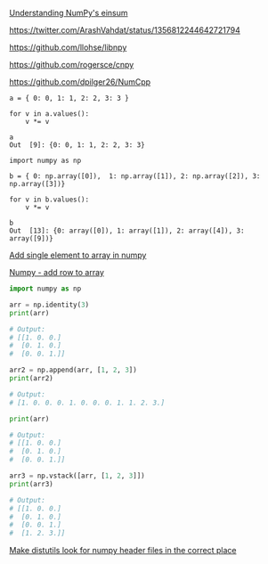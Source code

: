 [Understanding NumPy's einsum](https://stackoverflow.com/questions/26089893/understanding-numpys-einsum)

https://twitter.com/ArashVahdat/status/1356812244642721794

https://github.com/llohse/libnpy

https://github.com/rogersce/cnpy

https://github.com/dpilger26/NumCpp

```
a = { 0: 0, 1: 1, 2: 2, 3: 3 }

for v in a.values():
    v *= v

a
Out  [9]: {0: 0, 1: 1, 2: 2, 3: 3}

import numpy as np

b = { 0: np.array([0]),  1: np.array([1]), 2: np.array([2]), 3: np.array([3])}

for v in b.values():
    v *= v

b
Out  [13]: {0: array([0]), 1: array([1]), 2: array([4]), 3: array([9])}
```

[Add single element to array in numpy](https://stackoverflow.com/questions/7332841/add-single-element-to-array-in-numpy)

[Numpy - add row to array](https://stackoverflow.com/questions/3881453/numpy-add-row-to-array)

```python
import numpy as np

arr = np.identity(3)
print(arr)

# Output:
# [[1. 0. 0.]
#  [0. 1. 0.]
#  [0. 0. 1.]]

arr2 = np.append(arr, [1, 2, 3])
print(arr2)

# Output:
# [1. 0. 0. 0. 1. 0. 0. 0. 1. 1. 2. 3.]

print(arr)

# Output:
# [[1. 0. 0.]
#  [0. 1. 0.]
#  [0. 0. 1.]]

arr3 = np.vstack([arr, [1, 2, 3]])
print(arr3)

# Output:
# [[1. 0. 0.]
#  [0. 1. 0.]
#  [0. 0. 1.]
#  [1. 2. 3.]]
```

[Make distutils look for numpy header files in the correct place](https://stackoverflow.com/questions/2379898/make-distutils-look-for-numpy-header-files-in-the-correct-place)
